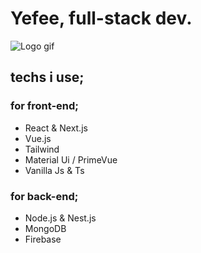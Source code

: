 # Yefee, full-stack dev.
![Logo gif](https://github.com/Yefee8/Yefee8/blob/main/yefeegif_1-min.gif?raw=true)

## techs i use;

### for front-end;
- React & Next.js
- Vue.js
- Tailwind
- Material Ui / PrimeVue
- Vanilla Js & Ts

### for back-end;
- Node.js & Nest.js
- MongoDB
- Firebase
